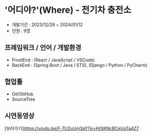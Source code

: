 # '어디야?'(Where) - 전기차 충전소
- 개발기간 : 2023/12/28 ~ 2024/01/12
- 인원 : 9명
## 프레임워크 / 언어 / 개발환경
- FrontEnd : (React / JavaScript / VSCode)
- BackEnd : (Spring Boot / Java / STS), (Django / Python / PyCharm)
## 협업툴
- Git/GitHub
- SourceTree
## 시연동영상
[보러가기]https://youtu.be/F-7U2uUm3aY?si=HtSKNcBCeUgTa4Z7
